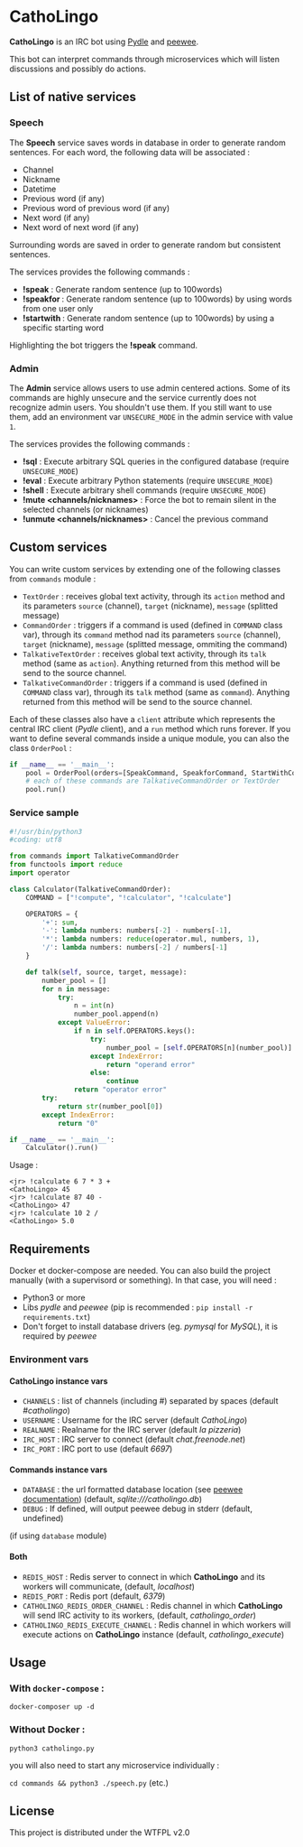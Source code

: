 CathoLingo
===========

**CathoLingo** is an IRC bot using [Pydle](https://github.com/Shizmob/pydle) and [peewee](https://github.com/coleifer/peewee).

This bot can interpret commands through microservices which will listen discussions and possibly do actions.

## List of native services

### Speech

The **Speech** service saves words in database in order to generate random sentences.
For each word, the following data will be associated :
- Channel
- Nickname
- Datetime
- Previous word (if any)
- Previous word of previous word (if any)
- Next word (if any)
- Next word of next word (if any)

Surrounding words are saved in order to generate random but consistent sentences.

The services provides the following commands :
- **!speak** : Generate random sentence (up to 100words)
- **!speakfor <nickname>** : Generate random sentence (up to 100words) by using words from one user only
- **!startwith <word>** : Generate random sentence (up to 100words) by using a specific starting word

Highlighting the bot triggers the **!speak** command.

### Admin

The **Admin** service allows users to use admin centered actions. Some of its commands are highly unsecure and the service currently does not recognize admin users. You shouldn't use them. If you still want to use them, add an environment var `UNSECURE_MODE` in the admin service with value `1`.


The services provides the following commands :
- **!sql** : Execute arbitrary SQL queries in the configured database (require `UNSECURE_MODE`)
- **!eval** : Execute arbitrary Python statements (require `UNSECURE_MODE`)
- **!shell** : Execute arbitrary shell commands (require `UNSECURE_MODE`)
- **!mute <channels/nicknames>** : Force the bot to remain silent in the selected channels (or nicknames)
- **!unmute <channels/nicknames>** : Cancel the previous command


## Custom services

You can write custom services by extending one of the following classes from `commands` module :

- `TextOrder` : receives global text activity, through its `action` method and its parameters `source` (channel), `target` (nickname), `message` (splitted message)
- `CommandOrder` : triggers if a command is used (defined in `COMMAND` class var), through its `command` method nad its parameters `source` (channel), `target` (nickname), `message` (splitted message, ommiting the command)
- `TalkativeTextOrder` : receives global text activity, through its `talk` method (same as `action`). Anything returned from this method will be send to the source channel.
- `TalkativeCommandOrder` : triggers if a command is used (defined in `COMMAND` class var), through its `talk` method (same as `command`). Anything returned from this method will be send to the source channel.

Each of these classes also have a `client` attribute which represents the central IRC client (*Pydle* client), and a `run` method which runs forever.
If you want to define several commands inside a unique module, you can also the class `OrderPool` :

```python
if __name__ == '__main__':
	pool = OrderPool(orders=[SpeakCommand, SpeakforCommand, StartWithCommand, WordDatabaseOrder])
	# each of these commands are TalkativeCommandOrder or TextOrder
	pool.run()
```

### Service sample

```python
#!/usr/bin/python3
#coding: utf8

from commands import TalkativeCommandOrder
from functools import reduce
import operator

class Calculator(TalkativeCommandOrder):
	COMMAND = ["!compute", "!calculator", "!calculate"]

	OPERATORS = {
		'+': sum,
		'-': lambda numbers: numbers[-2] - numbers[-1],
		'*': lambda numbers: reduce(operator.mul, numbers, 1),
		'/': lambda numbers: numbers[-2] / numbers[-1]
	}

	def talk(self, source, target, message):
		number_pool = []
		for n in message:
			try:
				n = int(n)
				number_pool.append(n)
			except ValueError:
				if n in self.OPERATORS.keys():
					try:
						number_pool = [self.OPERATORS[n](number_pool)]
					except IndexError:
						return "operand error"
					else:
						continue
				return "operator error"
		try:
			return str(number_pool[0])
		except IndexError:
			return "0"

if __name__ == '__main__':
	Calculator().run()
```

Usage :

```
<jr> !calculate 6 7 * 3 +
<CathoLingo> 45
<jr> !calculate 87 40 -
<CathoLingo> 47
<jr> !calculate 10 2 /
<CathoLingo> 5.0
```

## Requirements

Docker et docker-compose are needed.
You can also build the project manually (with a supervisord or something). In that case, you will need :

- Python3 or more
- Libs *pydle* and *peewee* (pip is recommended : `pip install -r requirements.txt`)
- Don't forget to install database drivers (eg. *pymysql* for *MySQL*), it is required by *peewee*

### Environment vars

#### CathoLingo instance vars
- `CHANNELS` : list of channels (including #) separated by spaces (default *#catholingo*)
- `USERNAME` : Username for the IRC server (default *CathoLingo*)
- `REALNAME` : Realname for the IRC server (default *la pizzeria*)
- `IRC_HOST` : IRC server to connect (default *chat.freenode.net*)
- `IRC_PORT` : IRC port to use (default *6697*)

#### Commands instance vars

- `DATABASE` : the url formatted database location (see [peewee documentation](http://docs.peewee-orm.com/en/latest/peewee/database.html#connecting-using-a-database-url)) (default, *sqlite:///catholingo.db*)
- `DEBUG` : If defined, will output peewee debug in stderr (default, undefined)

(if using `database` module)

#### Both

- `REDIS_HOST` : Redis server to connect in which **CathoLingo** and its workers will communicate, (default, *localhost*)
- `REDIS_PORT` : Redis port (default, *6379*)
- `CATHOLINGO_REDIS_ORDER_CHANNEL` : Redis channel in which **CathoLingo** will send IRC activity to its workers, (default, *catholingo_order*)
- `CATHOLINGO_REDIS_EXECUTE_CHANNEL` : Redis channel in which workers will execute actions on **CathoLingo** instance (default, *catholingo_execute*)

## Usage

### With `docker-compose` :

`docker-composer up -d`

### Without Docker :

`python3 catholingo.py`

you will also need to start any microservice individually :

`cd commands && python3 ./speech.py` (etc.)

## License

This project is distributed under the WTFPL v2.0
